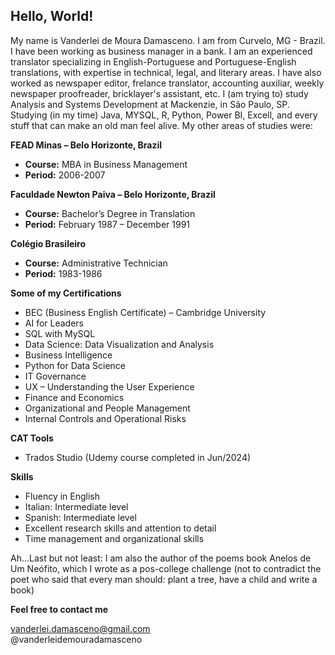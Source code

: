 ## Hello, World! 

My name is Vanderlei de Moura Damasceno. I am from Curvelo, MG - Brazil. I have been working as business manager in a bank. I am an experienced translator specializing in English-Portuguese and Portuguese-English translations, with expertise in technical, legal, and literary areas.  I have also worked as newspaper editor, frelance translator, accounting auxiliar, weekly newspaper proofreader, bricklayer's assistant, etc. 
I (am trying to) study Analysis and Systems Development at Mackenzie, in São Paulo, SP. Studying (in my time)  Java, MYSQL, R, Python, Power BI, Excell, and every stuff that can make an old man feel alive. 
My other areas of studies were:

**FEAD Minas – Belo Horizonte, Brazil**  
- **Course:** MBA in Business Management  
- **Period:** 2006-2007

**Faculdade Newton Paiva – Belo Horizonte, Brazil**  
- **Course:** Bachelor’s Degree in Translation  
- **Period:** February 1987 – December 1991

**Colégio Brasileiro**  
- **Course:** Administrative Technician  
- **Period:** 1983-1986

**Some of my Certifications**

- BEC (Business English Certificate) – Cambridge University
- AI for Leaders
- SQL with MySQL
- Data Science: Data Visualization and Analysis
- Business Intelligence
- Python for Data Science
- IT Governance
- UX – Understanding the User Experience
- Finance and Economics
- Organizational and People Management
- Internal Controls and Operational Risks


**CAT Tools**

- Trados Studio (Udemy course completed in Jun/2024)

**Skills**

- Fluency in English
- Italian: Intermediate level
- Spanish: Intermediate level
- Excellent research skills and attention to detail
- Time management and organizational skills
  
Ah...Last but not least: I am also the author of the poems book Anelos de Um Neófito, which I wrote as a pos-college challenge (not to contradict the poet who said that every man should: plant a tree, have a child and write a book)  

**Feel free to contact me**

vanderlei.damasceno@gmail.com  
@vanderleidemouradamasceno

 
 
